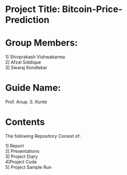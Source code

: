  # Project Title: Bitcoin-Price-Prediction

# Group Members:


1] Shivprakash Vishwakarma\
2] Afzal Siddique\
3] Swaraj Kondlekar
               
 

# Guide Name: 

Prof. Anup. S. Kunte


# Contents

The following Repository Consist of:


1] Report\
2] Presentations\
3] Project Diary\
4]Project Code\
5] Project Sample Run
